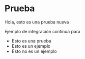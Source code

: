 # Prueba

Hola, esto es una prueba nueva

Ejemplo de integración continúa para

* Esto es una prueba
* Esto es un ejemplo
* Esto no es un ejemplo

